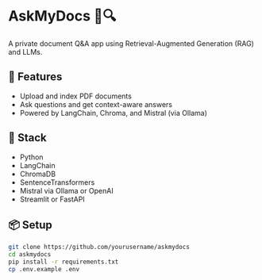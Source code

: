 # AskMyDocs 📄🔍

A private document Q&A app using Retrieval-Augmented Generation (RAG) and LLMs.

## 🔧 Features
- Upload and index PDF documents
- Ask questions and get context-aware answers
- Powered by LangChain, Chroma, and Mistral (via Ollama)

## 🚀 Stack
- Python
- LangChain
- ChromaDB
- SentenceTransformers
- Mistral via Ollama or OpenAI
- Streamlit or FastAPI

## 📦 Setup

```bash
git clone https://github.com/yourusername/askmydocs
cd askmydocs
pip install -r requirements.txt
cp .env.example .env
